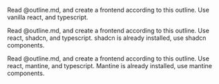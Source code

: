 
Read @outline.md, and create a frontend according to this outline. Use vanilla react, and typescript.

Read @outline.md, and create a frontend according to this outline. Use react, shadcn, and typescript. shadcn is already installed, use shadcn components.

Read @outline.md, and create a frontend according to this outline. Use react, mantine, and typescript. Mantine is already installed, use mantine components.